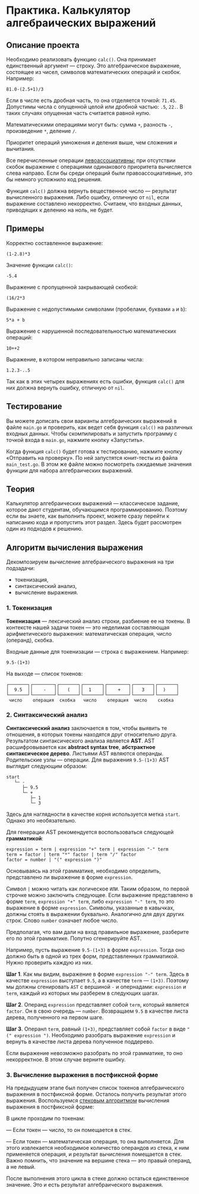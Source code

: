 # Практика. Калькулятор алгебраических выражений

## Описание проекта

Необходимо реализовать функцию `calc()`. Она принимает единственный аргумент — строку. Это алгебраическое выражение, состоящее из чисел, символов математических операций и скобок. Например:

```
81.0-(2.5+1)/3
```

Если в числе есть дробная часть, то она отделяется точкой: `71.45`. Допустимы числа с опущенной целой или дробной частью: `.5`, `22.`. В таких случаях опущенная часть считается равной нулю.

Математическими операциями могут быть: сумма `+`, разность `-`, произведение `*`, деление `/`.

Приоритет операций умножения и деления выше, чем сложения и вычитания.

Все перечисленные операции [левоассоциативны:](https://ru.wikipedia.org/wiki/%D0%9E%D1%87%D0%B5%D1%80%D1%91%D0%B4%D0%BD%D0%BE%D1%81%D1%82%D1%8C_%D0%BE%D0%BF%D0%B5%D1%80%D0%B0%D1%86%D0%B8%D0%B9) при отсутствии скобок выражение с операциями одинакового приоритета вычисляется слева направо. Если бы среди операций были правоассоциативные, это бы немного усложнило код решения.

Функция `calc()` должна вернуть вещественное число — результат вычисленного выражения. Либо ошибку, отличную от `nil`, если выражение составлено некорректно. Считаем, что входных данных, приводящих к делению на ноль, не будет.

## Примеры

Корректно составленное выражение:

```
(1-2.8)*3
```

Значение функции `calc()`:

```
-5.4
```

Выражение с пропущенной закрывающей скобкой:

```
(16/2*3
```

Выражение с недопустимыми символами (пробелами, буквами `a` и `b`):

```
5*a + b
```

Выражение с нарушенной последовательностью математических операций:

```
10++2
```

Выражение, в котором неправильно записаны числа:

```
1.2.3-..5
```


Так как в этих четырех выражениях есть ошибки, функция `calc()` для них должна вернуть ошибку, отличную от `nil`.

## Тестирование

Вы можете дописать свои варианты алгебраических выражений в файле `main.go` и проверить, как ведет себя функция `calc()` на различных входных данных. Чтобы скомпилировать и запустить программу с точкой входа в `main.go`, нажмите кнопку «Запустить».

Когда функция `calc()` будет готова к тестированию, нажмите кнопку «Отправить на проверку». По ней запустятся юнит-тесты из файла `main_test.go`. В этом же файле можно посмотреть ожидаемые значения функции для набора алгебраических выражений.

## Теория

Калькулятор алгебраических выражений — классическое задание, которое дают студентам, обучающимся программированию. Поэтому если вы знаете, как выполнить проект, можете сразу перейти к написанию кода и пропустить этот раздел. Здесь будет рассмотрен один из подходов к решению.

## Алгоритм вычисления выражения

Декомпозируем вычисление алгебраического выражения на три подзадачи:
- токенизация,
- синтаксический анализ,
- вычисление выражения.

### 1. Токенизация

**Токенизация** — лексический анализ строки, разбиение ее на токены. В контексте нашей задачи токен — это неделимая составляющая арифметического выражения: математическая операция, число (операнд), скобка.

Входные данные для токенизации — строка с выражением. Например:

```
9.5-(1+3)
```

На выходе — список токенов:

```
┌───────┐┌────────┐┌───────┐┌───────┐┌────────┐┌───────┐┌───────┐
│  9.5  ││    -   ││   (   ││  1    ││    +   ││   3   ││  )    │ 
└───────┘└────────┘└───────┘└───────┘└────────┘└───────┘└───────┘
 число    операция  скобка   число    операция  число    скобка
```

### 2. Синтаксический анализ

**Синтаксический анализ** заключается в том, чтобы выявить те отношения, в которых токены находятся друг относительно друга. Результатом синтаксического анализа является **AST**. AST расшифровывается как **abstract syntax tree**, **абстрактное синтаксическое дерево**. Листьями AST являются операнды. Родительские узлы — операции. Для выражения `9.5-(1+3)` AST выглядит следующим образом:

```
start
   └─ -
      ├─ 9.5
      └─ +
         ├─ 1
         └─ 3
```
Здесь для наглядности в качестве корня используется метка `start`. Однако это необязательно.  

Для генерации AST рекомендуется воспользоваться следующей **грамматикой**:

```
expression = term | expression "+" term | expression "-" term
term = factor | term "*" factor | term "/" factor
factor = number | "(" expression ")"
```

Основываясь на этой грамматике, необходимо определить, представлено ли выражение в форме `expression`. 

Символ `|` можно читать как логическое `ИЛИ`. Таким образом, по первой строчке можно заключить следующее. Если выражение представлено в форме `term`, `expression "+" term`, либо `expression "-" term`, то это выражение в форме `expression`. Символы, указанные в кавычках, должны стоять в выражении буквально. Аналогично для двух других строк. Слово `number` означает любое число.

Предполагая, что вам дали на вход правильное выражение, разберите его по этой грамматике. Попутно сгенерируйте AST. 

Например, пусть выражение `9.5-(1+3)` в форме `expression`. Тогда оно должно быть в одной из трех форм, представленных грамматикой. Нужно проверить каждую из них. 

**Шаг 1**. Как мы видим, выражение в форме `expression "-" term`. Здесь в качестве `expression` выступает `9.5`, а в качестве `term` — `(1+3)`. Поэтому мы должны сгенировать `AST` с вершиной `-` и опернадами: `expression` и `term`, каждый из которых мы разберем в следующих шагах.   

**Шаг 2**. Операнд `expression` представляет собой `term`, который является `factor`. Он в свою очередь — `number`. Возвращаем `9.5` в качестве листа дерева, полученного на первом шаге.   

**Шаг 3**. Операнл `term`, равный `(1+3)`, представляет собой `factor` в виде `"(" expression ")`. Необходимо разобрать выражение `expression` и вернуть в качестве листа дерева полученное поддерево.      

Если выражение невозможно разобрать по этой грамматике, то оно некорректное. В этом случае верните ошибку. 

### 3. Вычисление выражения в постфиксной форме

На предыдущем этапе был получен список токенов алгебраического выражения в постфиксной форме. Осталось получить результат этого выражения. Воспользуемся [стековым алгоритмом](https://ru.wikipedia.org/wiki/%D0%9E%D0%B1%D1%80%D0%B0%D1%82%D0%BD%D0%B0%D1%8F_%D0%BF%D0%BE%D0%BB%D1%8C%D1%81%D0%BA%D0%B0%D1%8F_%D0%B7%D0%B0%D0%BF%D0%B8%D1%81%D1%8C#%D0%92%D1%8B%D1%87%D0%B8%D1%81%D0%BB%D0%B5%D0%BD%D0%B8%D1%8F_%D0%BD%D0%B0_%D1%81%D1%82%D0%B5%D0%BA%D0%B5) вычисления выражения в постфиксной форме:

В цикле проходим по токенам:

— Если токен — число, то он помещается в стек.

— Если токен — математическая операция, то она выполняется. Для этого извлекается необходимое количество операндов из стека, к ним применяется операция, и результат вычисления помещается в стек. Важно помнить, что значение на вершине стека — это правый операнд, а не левый.

После выполнения этого цикла в стеке должно остаться единственное значение. Это и есть результат алгебраического выражения.